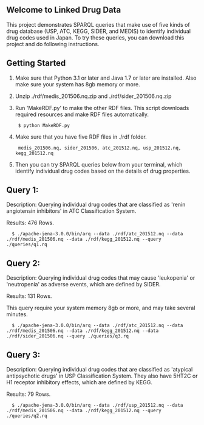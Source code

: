 ## Welcome to Linked Drug Data

This project demonstrates SPARQL queries that make use of five kinds of drug database (USP, ATC, KEGG, SIDER, and MEDIS) to identify individual drug codes used in Japan.
To try these queries, you can download this project and do following instructions.

## Getting Started

1. Make sure that Python 3.1 or later and Java 1.7 or later are installed. Also make sure your system has 8gb memory or more.

2. Unzip ./rdf/medis_201506.nq.zip and ./rdf/sider_201506.nq.zip

3. Run 'MakeRDF.py' to make the other RDF files. This script downloads required resources and make RDF files automatically.

        $ python MakeRDF.py

4. Make sure that you have five RDF files in ./rdf folder.

        medis_201506.nq, sider_201506, atc_201512.nq, usp_201512.nq, kegg_201512.nq

5. Then you can try SPARQL queries below from your terminal, which identify individual drug codes based on the details of drug properties.

## Query 1:

 Description: Querying individual drug codes that are classified as 'renin angiotensin inhibitors' in ATC Classification System.

 Results: 476 Rows.

      $ ./apache-jena-3.0.0/bin/arq --data ./rdf/atc_201512.nq --data ./rdf/medis_201506.nq --data ./rdf/kegg_201512.nq --query ./queries/q1.rq

## Query 2:

 Description: Querying individual drug codes that may cause 'leukopenia' or 'neutropenia' as adverse events, which are defined by SIDER.

 Results: 131 Rows.

 This query require your system memory 8gb or more, and may take several minutes.

      $ ./apache-jena-3.0.0/bin/arq --data ./rdf/atc_201512.nq --data ./rdf/medis_201506.nq --data ./rdf/kegg_201512.nq --data ./rdf/sider_201506.nq --query ./queries/q3.rq

## Query 3:

 Description: Querying individual drug codes that are classified as 'atypical antipsychotic drugs' in USP Classification System. They also have 5HT2C or H1 receptor inhibitory effects, which are defined by KEGG.

 Results: 79 Rows.

      $ ./apache-jena-3.0.0/bin/arq --data ./rdf/usp_201512.nq --data ./rdf/medis_201506.nq --data ./rdf/kegg_201512.nq --query ./queries/q2.rq

